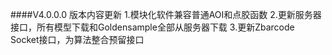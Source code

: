 ####V4.0.0.0 版本内容更新 
1.模块化软件兼容普通AOI和点胶函数
2.更新服务器接口，所有模型下载和Goldensample全部从服务器下载
3.更新Zbarcode Socket接口，为算法整合预留接口
